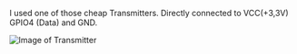 I used one of those cheap Transmitters. Directly connected to VCC(+3,3V) GPIO4 (Data) and GND.

![Image of Transmitter](https://cdn.instructables.com/FU4/UJYA/HM8DG3Q3/FU4UJYAHM8DG3Q3.MEDIUM.jpg)
